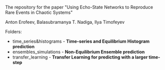 The repository for the paper "Using Echo-State Networks to Reproduce Rare Events in Chaotic Systems"

Anton Erofeev, Balasubramanya T. Nadiga, Ilya Timofeyev

Folders:
- time_series&histograms - <b>Time-series and Equilibrium Histogram prediction</b>
- ensembles_simulations - <b>Non-Equilibrium Ensemble prediction</b>
- transfer_learning - <b>Transfer Learning for predicting with a larger time-step</b>


